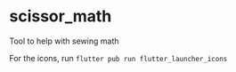 # scissor_math

Tool to help with sewing math

For the icons, run `flutter pub run flutter_launcher_icons`
